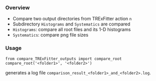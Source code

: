 ### Overview
- Compare two output directories from TRExFitter action `n`
- Subdirectory `Histograms` and `Systematics` are compared
- `Histograms`: compare all root files and its 1-D histograms
- `Systematics`: compare png file sizes

### Usage
```
from compare_TRExFitter_outputs import compare_root
compare_root('<folder1>', '<folder2>')
```

generates a log file `comparison_result_<folder1>_and_<folder2>.log`.